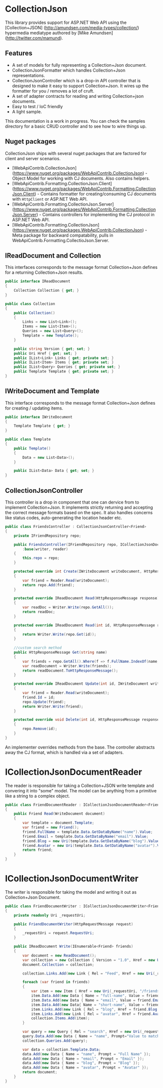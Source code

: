 # CollectionJson

This library provides support for ASP.NET Web API using the [Collection+JSON] (http://amundsen.com/media-types/collection/) hypermedia mediatype authored by [Mike Amundsen] (http://twitter.com/mamund).

## Features

* A set of models for fully representing a Collection+Json document.
* CollectionJsonFormatter which handles Collection+Json representations.
* CollectionJsonController which is a drop-in API controller that is designed to make it easy to support Collection+Json. It wires up the formatter for you / removes a lot of cruft.
* A set of adapter contracts for reading and writing Collection+json documents.
* Easy to test / IoC friendly
* A light sample.
 
This documentation is a work in progress. You can check the samples directory for a basic CRUD controller and to see how to wire things up.

## Nuget packages

CollectionJson ships with several nuget packages that are factored for client and server scenarios.

* [WebApiContrib.CollectionJson] (https://www.nuget.org/packages/WebApiContrib.CollectionJson) - Object Model for working with CJ documents. Also contains helpers.
* [WebApiContrib.Formatting.CollectionJson.Client] (https://www.nuget.org/packages/WebApiContrib.Formatting.CollectionJson.Client) - Contains formatter for creating/consuming CJ documents with `HttpClient` or ASP.NET Web API.
* [WebApiContrib.Formatting.CollectionJson.Server] (https://www.nuget.org/packages/WebApiContrib.Formatting.CollectionJson.Server) - Contains controllers for implementing the CJ protocol in ASP.NET Web API.
* [WebApiContrib.Formatting.CollectionJson] (https://www.nuget.org/packages.WebApiContrib.CollectionJson) - Meta package for backward compatability, pulls in WebApiContrib.Formatting.CollectioJson.Server.

## IReadDocument and Collection
This interfaces corresponds to the message format Collection+Json defines for a returning Collection+Json results.

```csharp
public interface IReadDocument
{
    Collection Collection { get; }
}

public class Collection
{
    public Collection()
    {
        Links = new List<Link>();
        Items = new List<Item>();
        Queries = new List<Query>();
        Template = new Template();
    }

    public string Version { get; set; }
    public Uri Href { get; set; }
    public IList<Link> Links { get; private set; }
    public IList<Item> Items { get; private set; }
    public IList<Query> Queries { get; private set; }
    public Template Template { get; private set; }
}
```

## IWriteDocument and Template
This interface corresponds to the message format Collection+Json defines for creating / updating items.

```csharp
public interface IWriteDocument
{
    Template Template { get; }
}

public class Template
{
    public Template()
    {
        Data = new List<Data>();
    }

    public IList<Data> Data { get; set; }
}
```

## CollectionJsonController
This controller is a drop in component that one can dervice from to implement Collection+Json. It implements strictly returning and accepting the correct message formats based on the spec. It also handles concerns like status codes, auto-generating the location header etc.

```csharp
public class FriendsController : CollectionJsonController<Friend>
{
    private IFriendRepository repo;

    public FriendsController(IFriendRepository repo, ICollectionJsonDocumentWriter<Friend> writer, ICollectionJsonDocumentReader<Friend> reader)
        :base(writer, reader)
    {
        this.repo = repo;
    }

    protected override int Create(IWriteDocument writeDocument, HttpResponseMessage response)
    {
        var friend = Reader.Read(writeDocument);
        return repo.Add(friend);
    }

    protected override IReadDocument Read(HttpResponseMessage response)
    {
        var readDoc = Writer.Write(repo.GetAll());
        return readDoc;
    }

    protected override IReadDocument Read(int id, HttpResponseMessage response)
    {
        return Writer.Write(repo.Get(id));
    }
    
    //custom search method   
    public HttpResponseMessage Get(string name)
    {
        var friends = repo.GetAll().Where(f => f.FullName.IndexOf(name, StringComparison.OrdinalIgnoreCase) > -1);
        var readDocument = Writer.Write(friends);
        return readDocument.ToHttpResponseMessage();
    }

    protected override IReadDocument Update(int id, IWriteDocument writeDocument, HttpResponseMessage response)
    {
        var friend = Reader.Read(writeDocument);
        friend.Id = id;
        repo.Update(friend);
        return Writer.Write(friend);
    }

    protected override void Delete(int id, HttpResponseMessage response)
    {
        repo.Remove(id);
    }
}
``` 

An implementer overrides methods from the base. The controller abstracts away the CJ format, which is handled via a set of adapters.

# ICollectionJsonDocumentReader

The reader is responsible for taking a Collection+JSON write template and convering it into "some" model. The model can be anything from a primitive like a string to a complex object.

```csharp
public class FriendDocumentReader : ICollectionJsonDocumentReader<Friend>
{
    public Friend Read(WriteDocument document)
    {
        var template = document.Template;
        var friend = new Friend();
        friend.FullName = template.Data.GetDataByName("name").Value;
        friend.Email = template.Data.GetDataByName("email").Value;
        friend.Blog = new Uri(template.Data.GetDataByName("blog").Value);
        friend.Avatar = new Uri(template.Data.GetDataByName("avatar").Value);
        return friend;
    }
}
```

# ICollectionJsonDocumentWriter

The writer is responsible for taking the model and writing it out as Collection+Json Document.

```csharp
public class FriendDocumentWriter : ICollectionJsonDocumentWriter<Friend>
{
    private readonly Uri _requestUri;

    public FriendDocumentWriter(HttpRequestMessage request)
    {
        _requestUri = request.RequestUri;
    }

    public IReadDocument Write(IEnumerable<Friend> friends)
    {
        var document = new ReadDocument();
        var collection = new Collection { Version = "1.0", Href = new Uri(_requestUri, "/friends/") };
        document.Collection = collection;

        collection.Links.Add(new Link { Rel = "Feed", Href = new Uri(_requestUri, "/friends/rss") });

        foreach (var friend in friends)
        {
            var item = new Item { Href = new Uri(_requestUri, "/friends/" + friend.Id) };
            item.Data.Add(new Data { Name = "full-name", Value = friend.FullName, Prompt = "Full Name" });
            item.Data.Add(new Data { Name = "email", Value = friend.Email, Prompt = "Email" });
            item.Data.Add(new Data{ Name = "short-name", Value = friend.ShortName, Prompt = "Short Name"});
            item.Links.Add(new Link { Rel = "blog", Href = friend.Blog, Prompt = "Blog" });
            item.Links.Add(new Link { Rel = "avatar", Href = friend.Avatar, Prompt = "Avatar", Render = "Image" });
            collection.Items.Add(item);
        }

        var query = new Query { Rel = "search", Href = new Uri(_requestUri, "/friends"), Prompt = "Search" };
        query.Data.Add(new Data { Name = "name", Prompt="Value to match against the Full Name" });
        collection.Queries.Add(query);

        var data = collection.Template.Data;
        data.Add(new Data { Name = "name", Prompt = "Full Name" });
        data.Add(new Data { Name = "email", Prompt = "Email" });
        data.Add(new Data { Name = "blog", Prompt = "Blog" });
        data.Add(new Data { Name = "avatar", Prompt = "Avatar" });
        return document;
    }
}
```
